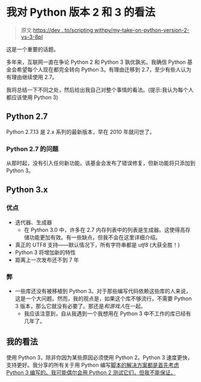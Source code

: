 # 我对 Python 版本 2 和 3 的看法

> 原文:[https://dev . to/scripting withpy/my-take-on-python-version-2-vs-3-8pl](https://dev.to/scriptingwithpy/my-take-on-python-version-2-vs-3-8pl)

这是一个重要的话题。

多年来，互联网一直在争论 Python 2 和 Python 3 孰优孰劣。我确信 Python 基金会希望每个人现在都完全转向 Python 3。有理由迁移到 2.7，至少有些人认为有理由继续使用 2.7。

我将总结一下不同之处，然后给出我自己对整个事情的看法。(提示:我认为每个人都应该使用 Python 3)

## [](#python-27)Python 2.7

Python 2.7.13 是 2.x 系列的最新版本，早在 2010 年就问世了。

### Python 2.7 的问题

从那时起，没有引入任何新功能。该基金会发布了错误修复，但新功能将只添加到 Python 3。

## [](#python-3x)Python 3.x

### [](#pros)优点

*   迭代器、生成器
    *   在 Python 3.0 中，许多在 2.7 内存列表中的列表是生成器。这使得高存储功能更加有效。有一些缺点，但我不会在这里详细介绍。
*   真正的 UTF8 支持——默认情况下，所有字符串都是 *utf8* (大获全胜！)
*   Python 3 将增加新的特性
*   距离上一次发布还不到 7 年

### [](#cons)弊

*   一些库还没有被移植到 Python 3。对于那些编写代码依赖这些库的人来说，这是一个大问题。然而，我的观点是，如果这个库不够流行，不需要 Python 3 版本，那么它就没有必要了。那还是*和游戏人*在一起。
    *   我应该注意到，自从我遇到一个我想用在 Python 3 中不工作的库已经有几年了。

## [](#my-opinion)我的看法

使用 Python 3，除非你因为某些原因必须使用 Python 2。Python 3 速度更快，支持更好。我分享的所有关于用 Python 编写[脚本的解决方案都是首先考虑 Python 3 编写的。我可能偶尔会用 Python 2 测试它们，但我不能保证。](https://scriptingwithpython.com)